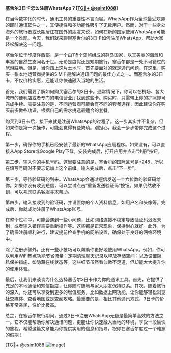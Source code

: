**塞舌尔3日卡怎么注册WhatsApp？[[TG💪+ @esim1088](https://t.me/s/esim1088)]**

在当今数字化的时代，通讯工具的重要性不言而喻。WhatsApp作为全球最受欢迎的即时通讯软件之一，其便捷性和多功能性吸引了无数用户。然而，对于一些身处海外的旅行者或长期居住在国外的朋友来说，如何在新的国家使用WhatsApp可能是一个难题。今天，我们就来聊聊塞舌尔的3日卡如何注册WhatsApp，帮助大家轻松解决这一问题。

塞舌尔位于印度洋西部，是一个由115个岛屿组成的群岛国家，以其美丽的海滩和丰富的自然生态闻名于世。无论是度假还是短期旅行，塞舌尔都是一处不可错过的旅游胜地。但是，当你踏上这片土地时，首先要面对的就是通讯问题。在这里，购买一张本地运营商提供的SIM卡是解决通讯问题的最佳方式之一。而塞舌尔的3日卡，不仅价格实惠，还能让你快速融入当地的生活。

首先，我们需要了解如何购买塞舌尔的3日卡。通常情况下，你可以在机场、各大城市的便利店或者专门的电信营业厅找到这些卡。购买时，只需带上你的护照即可完成手续。需要注意的是，不同运营商可能会有不同的套餐选择，因此建议你在购买前多做些功课，根据自己的需求挑选最适合的套餐。

购买到3日卡后，接下来就是注册WhatsApp的过程了。这一步其实并不复杂，但如果你是第一次操作，可能会觉得有些繁琐。别担心，我会一步步带你完成这个过程。

第一步，确保你的手机已经安装了最新的WhatsApp应用程序。如果没有，可以直接从App Store或Google Play下载。安装完成后，打开应用并点击“注册”按钮。

第二步，输入你的手机号码。这里要注意的是，塞舌尔的国际区号是+248，所以在填写号码时不要忘记加上这个前缀。输入完成后，点击“下一步”。

第三步，等待验证码的到来。WhatsApp会通过短信发送一个六位数的验证码给你。如果你没有收到短信，可以尝试点击“重新发送验证码”按钮。如果仍然收不到，可以考虑联系客服寻求帮助。

第四步，输入接收到的验证码，并设置你的个人资料信息，如用户名和头像等。完成后，你就成功注册了WhatsApp账号。

在整个过程中，可能会遇到一些小问题，比如网络连接不稳定导致验证码迟迟未到，或者输入错误需要重新操作等。这些都是正常现象，保持耐心就好。此外，为了确保注册顺利进行，建议提前检查手机的网络设置，确保处于良好的网络环境中。

除了注册步骤外，还有一些小技巧可以帮助你更好地使用WhatsApp。例如，你可以利用WiFi热点功能节省流量；定期清理聊天记录以释放存储空间；以及设置隐私保护措施，如隐藏在线状态等。这些细节虽然看似微不足道，但却能大大提升你的使用体验。

最后，让我们来谈谈为什么选择塞舌尔3日卡作为你的通讯工具。首先，它提供了充足的本地通话和短信额度，让你随时随地与家人朋友保持联系。其次，随着旅行的深入，你还可以享受到更多的增值服务，比如数据上网功能，让你能够轻松浏览社交媒体、查看地图或是查阅攻略。最重要的是，相比其他通讯方式，3日卡的价格非常亲民，性价比极高。

总之，在塞舌尔旅行期间，通过3日卡注册WhatsApp无疑是最简单高效的方法之一。它不仅能帮助你解决通讯问题，更能让你快速融入当地的环境，享受一段愉快的旅程。希望这篇文章能为你提供实用的信息和指导，祝你在塞舌尔度过一个难忘的假期！

[[TG💪+ @esim1088](https://t.me/s/esim1088) ![Image](https://i.postimg.cc/4NQfJmqS/Snipaste-2025-05-13-00-14-12.png)]